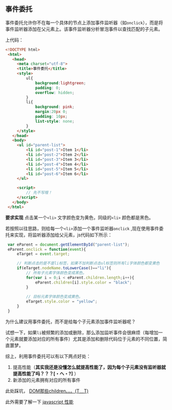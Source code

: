 ## 事件委托

   事件委托允许你不在每一个具体的节点上添加事件监听器（如```onclick```），而是将事件监听器添加在父元素上。该事件监听器分析冒泡事件以查找匹配的子元素。
   
   上代码：
   ``` html
   <!DOCTYPE html>
	<html>
	  <head>
		<meta charset="utf-8">
		<title>事件委托</title>
		<style>
			ul{
				background:lightgreen;
				padding: 0;
				overflow: hidden;
			}
			li{
				background: pink;
				margin:20px 0;
				padding: 10px;
				list-style: none;
			}
		</style>
	  </head>
	  <body>
		<ul id="parent-list">
			<li id="post-1">Item 1</li>
			<li id="post-2">Item 2</li>
			<li id="post-3">Item 3</li>
			<li id="post-4">Item 4</li>
			<li id="post-5">Item 5</li>
			<li id="post-6">Item 6</li>
		</ul>

		<script>
			// 先不写哦！
		</script>
	  </body>
	</html>
   ```
   
   **要求实现** 点击某一个```<li>``` 文字颜色变为黄色，同级的```<li>``` 颜色都是黑色。
   
   若按照以往思路，则给每一个```<li>```添加一个事件监听器```onclick``` ,现在使用事件委托来实现，将监听器添加给父元素，js代码如下所示：
   ``` javascript
    var eParent = document.getElementById("parent-list");
	eParent.onclick = function(event){
		eTarget = event.target;

		// 判断点击的是不是li标签，如果不加判断点击ul标签则所有li字体颜色都变黄色
		if(eTarget.nodeName.toLowerCase()=="li"){
			// 所有子元素字体颜色变成黑色。
			for(var i = 0;i < eParent.children.length;i++){
				eParent.children[i].style.color = "black";
			}
			
			// 目标元素字体颜色变成黄色。
			eTarget.style.color = "yellow";
		}
    }
   ```
   
为什么建议用事件委托，而不是给每个子元素添加事件监听器呢？

试想一下，如果```li```被频繁的添加或删除，那么添加监听事件会很麻烦（每增加一个元素就要添加对应的所有事件）尤其是添加和删除代码位于元素的不同位置，简直噩梦。

   综上，利用事件委托可以有以下两点好处：
   1. 提高性能（**其实我还是没懂怎么就提高性能了，因为每个子元素没有监听器就提高性能了吗？？？[・ヘ・?]** ）
   2. 新添加的元素拥有对应的所有事件
      
   
   此处踩坑，  [DOM那些children。。。(T﹏T) ](https://github.com/LilyLaw/html_js_training/blob/master/%E5%85%B6%E4%BB%96/%E6%88%91%E8%B8%A9%E8%BF%87%E7%9A%84%E5%9D%91/childrenNode.md)
   
  此外需要了解一下 [javascript 性能](https://github.com/LilyLaw/html_js_training/blob/master/%E5%85%B6%E4%BB%96/javascript_performance.md)
